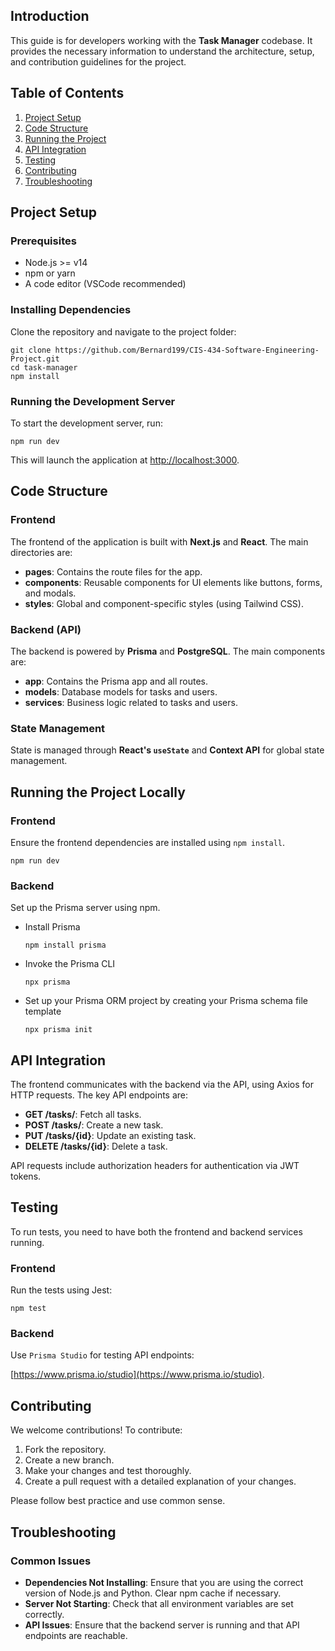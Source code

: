 Introduction
------------

This guide is for developers working with the **Task Manager** codebase. It provides the necessary information to understand the architecture, setup, and contribution guidelines for the project.

Table of Contents
-----------------

1.  [Project Setup](#project-setup)
2.  [Code Structure](#code-structure)
3.  [Running the Project](#running-the-project)
4.  [API Integration](#api-integration)
5.  [Testing](#testing)
6.  [Contributing](#contributing)
7.  [Troubleshooting](#troubleshooting)

Project Setup
-------------

### Prerequisites

*   Node.js >= v14
*   npm or yarn
*   A code editor (VSCode recommended)

### Installing Dependencies

Clone the repository and navigate to the project folder:

    git clone https://github.com/Bernard199/CIS-434-Software-Engineering-Project.git
    cd task-manager
    npm install

### Running the Development Server

To start the development server, run:

    npm run dev

This will launch the application at [http://localhost:3000](http://localhost:3000).

Code Structure
--------------

### Frontend

The frontend of the application is built with **Next.js** and **React**. The main directories are:

*   **pages**: Contains the route files for the app.
*   **components**: Reusable components for UI elements like buttons, forms, and modals.
*   **styles**: Global and component-specific styles (using Tailwind CSS).

### Backend (API)

The backend is powered by **Prisma** and **PostgreSQL**. The main components are:

*   **app**: Contains the Prisma app and all routes.
*   **models**: Database models for tasks and users.
*   **services**: Business logic related to tasks and users.

### State Management

State is managed through **React's `useState`** and **Context API** for global state management.

Running the Project Locally
---------------------------

### Frontend

Ensure the frontend dependencies are installed using `npm install`.

    npm run dev

### Backend

Set up the Prisma server using npm.
* Install Prisma
  
      npm install prisma
  
* Invoke the Prisma CLI
  
      npx prisma
  
* Set up your Prisma ORM project by creating your Prisma schema file template
  
      npx prisma init

API Integration
---------------

The frontend communicates with the backend via the API, using Axios for HTTP requests. The key API endpoints are:

*   **GET /tasks/**: Fetch all tasks.
*   **POST /tasks/**: Create a new task.
*   **PUT /tasks/{id}**: Update an existing task.
*   **DELETE /tasks/{id}**: Delete a task.

API requests include authorization headers for authentication via JWT tokens.

Testing
-------

To run tests, you need to have both the frontend and backend services running.

### Frontend

Run the tests using Jest:

    npm test

### Backend

Use `Prisma Studio` for testing API endpoints:

[https://www.prisma.io/studio](https://www.prisma.io/studio).     

Contributing
------------

We welcome contributions! To contribute:

1.  Fork the repository.
2.  Create a new branch.
3.  Make your changes and test thoroughly.
4.  Create a pull request with a detailed explanation of your changes.

Please follow best practice and use common sense.

Troubleshooting
---------------

### Common Issues

*   **Dependencies Not Installing**: Ensure that you are using the correct version of Node.js and Python. Clear npm cache if necessary.
*   **Server Not Starting**: Check that all environment variables are set correctly.
*   **API Issues**: Ensure that the backend server is running and that API endpoints are reachable.

